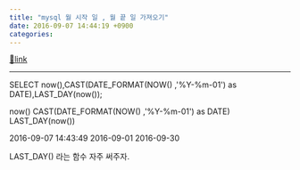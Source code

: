 ```yaml
---
title: "mysql 월 시작 일 , 월 끝 일 가져오기"
date: 2016-09-07 14:44:19 +0900
categories: 
---
```

[🔗link](http://www.mins01.com/mh/tech/read/1035)
***


SELECT now(),CAST(DATE_FORMAT(NOW() ,'%Y-%m-01') as DATE),LAST_DAY(now());

  


now()	CAST(DATE_FORMAT(NOW() ,'%Y-%m-01') as DATE)	LAST_DAY(now())

2016-09-07 14:43:49	2016-09-01	2016-09-30



  


LAST_DAY() 라는 함수 자주 써주자.




